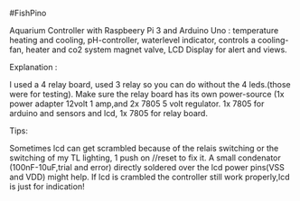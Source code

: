 #FishPino

Aquarium Controller with Raspbeery Pi 3 and Arduino Uno : temperature heating and cooling, pH-controller, waterlevel indicator, controls a cooling-fan, heater and co2 system magnet valve, LCD Display for alert and views.

Explanation :


I used a 4 relay board, used 3 relay so you can do without the 4 leds.(those were for testing). Make sure the relay board has its own power-source (1x power adapter 12volt 1 amp,and 2x 7805 5 volt regulator. 1x 7805 for arduino and sensors and lcd, 1x 7805 for relay board.


Tips:


Sometimes lcd can get scrambled because of the relais switching or the switching of my TL lighting, 1 push on //reset to fix it. A small condenator (100nF-10uF,trial and error) directly soldered over the lcd power pins(VSS and VDD) might help. If lcd is crambled the controller still work properly,lcd is just for indication!
